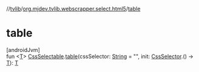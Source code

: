 //[tvlib](../../index.md)/[org.mjdev.tvlib.webscrapper.select.html5](index.md)/[table](table.md)

# table

[androidJvm]\
fun &lt;[T](table.md)&gt; [CssSelectable](../org.mjdev.tvlib.webscrapper.select/-css-selectable/index.md).[table](table.md)(cssSelector: [String](https://kotlinlang.org/api/latest/jvm/stdlib/kotlin/-string/index.html) = &quot;&quot;, init: [CssSelector](../org.mjdev.tvlib.webscrapper.select/-css-selector/index.md).() -&gt; [T](table.md)): [T](table.md)
